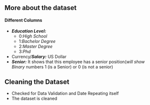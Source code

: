 ## More about the dataset
#### Different Columns
* ***Education Level:***
    * 0:*High School*
    * 1:*Bachelor Degree*
    * 2:*Master Degree*
    * 3:*Phd*
* Currency/***Salary:*** US Dollar
* ***Senior:*** It shows that this employee has a senior position(*will show Binary* numbers 1 (is a Senior) or 0 (is not a senior)

## Cleaning the Dataset
* Checked for Data Validation and Date Repeating itself
* The dataset is cleaned

